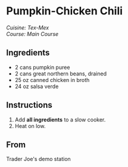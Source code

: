 # Pumpkin-Chicken Chili

_Cuisine:  Tex-Mex_<br />
_Course:  Main Course_

## Ingredients

- 2 cans pumpkin puree
- 2 cans great northern beans, drained
- 25 oz canned chicken in broth
- 24 oz salsa verde

## Instructions

1. Add **all ingredients** to a slow cooker.
2. Heat on low.

## From

Trader Joe's demo station